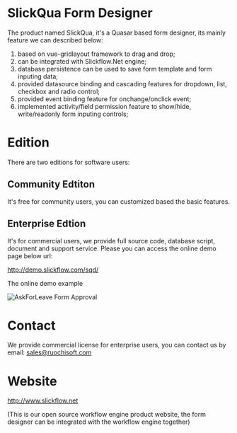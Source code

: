 # SlickQua Form Designer

The product named SlickQua, it's a Quasar based form designer, its mainly feature we can described below:

1) based on vue-gridlayout framework to drag and drop;
2) can be integrated with Slickflow.Net engine;
3) database persistence can be used to save form template and form inputing data;
4) provided datasource binding and cascading features for dropdown, list, checkbox and radio control;
5) provided event binding feature for onchange/onclick event;
6) implemented activity/field permission feature to show/hide, write/readonly form inputing controls;

# Edition

There are two editions for software users:
## Community Edtiton 
It's free for community users, you can customized based the basic features.

## Enterprise Edtion
It's for commercial users, we provide full source code, database script, document and support service. Please you can access the online demo page below url:

http://demo.slickflow.com/sqd/


The online demo example

![AskForLeave Form Approval](https://github.com/besley/besley.github.io/blob/master/Gif/SlickQua-Ask4Leave-Demo.gif)  

# Contact
We provide commercial license for enterprise users, you can contact us by email: sales@ruochisoft.com

# Website
http://www.slickflow.net

(This is our open source workflow engine product website, the form designer can be integrated with the workflow engine together)
